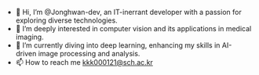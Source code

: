 - 👋  Hi, I’m @Jonghwan-dev, an IT-inerrant developer with a passion for exploring diverse technologies.  
- 👀 I’m deeply interested in computer vision and its applications in medical imaging.  
- 🌱 I’m currently diving into deep learning, enhancing my skills in AI-driven image processing and analysis.  
- 📫 How to reach me kkk000121@sch.ac.kr
